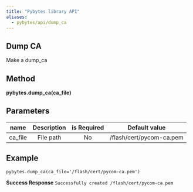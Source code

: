 ```yaml
---
title: "Pybytes library API"
aliases:
  - pybytes/api/dump_ca
---
```


**Dump CA**
----
  Make a dump_ca


**Method**
----
**pybytes.dump_ca(ca_file)**

**Parameters**
----
| name  | Description   | is Required    | Default value
| ------------- |:-------------:|:-------------:|:-------------:|
| ca_file   | File path  | No   | /flash/cert/pycom-ca.pem  |


**Example**
----
`pybytes.dump_ca(ca_file='/flash/cert/pycom-ca.pem')`

**Success Response**
`Successfully created /flash/cert/pycom-ca.pem`
